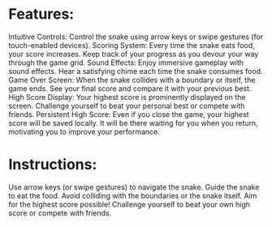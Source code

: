 # Features:
Intuitive Controls: Control the snake using arrow keys or swipe gestures (for touch-enabled devices).
Scoring System: Every time the snake eats food, your score increases. Keep track of your progress as you devour your way through the game grid.
Sound Effects: Enjoy immersive gameplay with sound effects. Hear a satisfying chime each time the snake consumes food.
Game Over Screen: When the snake collides with a boundary or itself, the game ends. See your final score and compare it with your previous best.
High Score Display: Your highest score is prominently displayed on the screen. Challenge yourself to beat your personal best or compete with friends.
Persistent High Score: Even if you close the game, your highest score will be saved locally. It will be there waiting for you when you return, motivating you to improve your performance.

# Instructions:
Use arrow keys (or swipe gestures) to navigate the snake.
Guide the snake to eat the food.
Avoid colliding with the boundaries or the snake itself.
Aim for the highest score possible!
Challenge yourself to beat your own high score or compete with friends.
